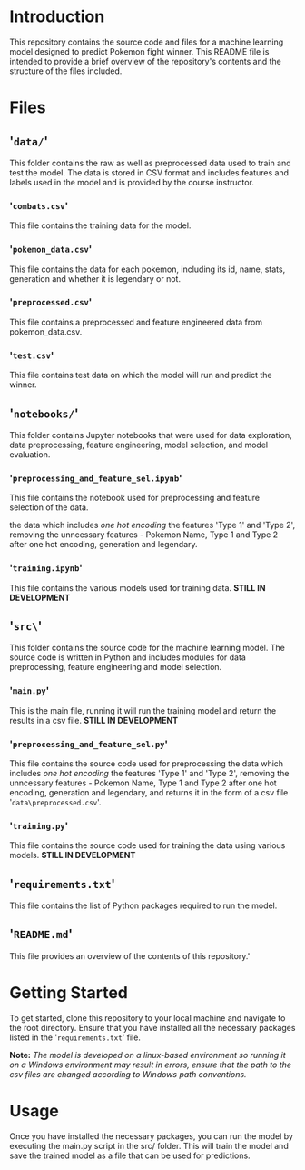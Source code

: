 # Introduction
This repository contains the source code and files for a machine learning model designed to predict Pokemon fight winner. This README file is intended to provide a brief overview of the repository's contents and the structure of the files included.

# Files
## '`data/`'
This folder contains the raw as well as preprocessed data used to train and test the model. The data is stored in CSV format and includes features and labels used in the model and is provided by the course instructor.

### '`combats.csv`'
This file contains the training data for the model.

### '`pokemon_data.csv`'
This file contains the data for each pokemon, including its id, name, stats, generation and whether it is legendary or not.

### '`preprocessed.csv`'
This file contains a preprocessed and feature engineered data from pokemon_data.csv.

### '`test.csv`'
This file contains test data on which the model will run and predict the winner.

## '`notebooks/`'
This folder contains Jupyter notebooks that were used for data exploration, data preprocessing, feature engineering, model selection, and model evaluation.

### '`preprocessing_and_feature_sel.ipynb`'
This file contains the notebook used for preprocessing and feature selection of the data.

 the data which includes *one hot encoding* the features 'Type 1' and 'Type 2', removing the unncessary features - Pokemon Name, Type 1 and Type 2 after one hot encoding, generation and legendary.

 ### '`training.ipynb`'
 This file contains the various models used for training data. **STILL IN DEVELOPMENT**

 ## '`src\`'
 This folder contains the source code for the machine learning model. The source code is written in Python and includes modules for data preprocessing, feature engineering and model selection.

 ### '`main.py`'
 This is the main file, running it will run the training model and return the results in a csv file. **STILL IN DEVELOPMENT**

### '`preprocessing_and_feature_sel.py`'
This file contains the source code used for preprocessing the data which includes *one hot encoding* the features 'Type 1' and 'Type 2', removing the unncessary features - Pokemon Name, Type 1 and Type 2 after one hot encoding, generation and legendary, and returns it in the form of a csv file '`data\preprocessed.csv`'.

### '`training.py`'
This file contains the source code used for training the data using various models. **STILL IN DEVELOPMENT**

##  '`requirements.txt`'
This file contains the list of Python packages required to run the model.

## '`README.md`'
This file provides an overview of the contents of this repository.'

# Getting Started
To get started, clone this repository to your local machine and navigate to the root directory. Ensure that you have installed all the necessary packages listed in the '`requirements.txt`' file.

**Note:**  *The model is developed on a linux-based environment so running it on a Windows environment may result in errors, ensure that the path to the csv files are changed according to Windows path conventions.*

# Usage
Once you have installed the necessary packages, you can run the model by executing the main.py script in the src/ folder. This will train the model and save the trained model as a file that can be used for predictions.
